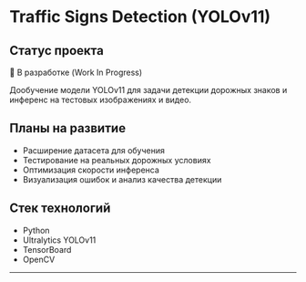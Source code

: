 # Traffic Signs Detection (YOLOv11)

## Статус проекта
🔧 В разработке (Work In Progress)

Дообучение модели YOLOv11 для задачи детекции дорожных знаков и инференс на тестовых изображениях и видео.

## Планы на развитие
- Расширение датасета для обучения
- Тестирование на реальных дорожных условиях
- Оптимизация скорости инференса
- Визуализация ошибок и анализ качества детекции

## Стек технологий
- Python
- Ultralytics YOLOv11
- TensorBoard
- OpenCV

---
